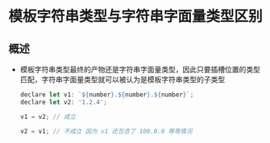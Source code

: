 # 模板字符串类型与字符串字面量类型区别

## 概述

+ 模板字符串类型最终的产物还是字符串字面量类型，因此只要插槽位置的类型匹配，字符串字面量类型就可以被认为是模板字符串类型的子类型

  ```js
  declare let v1: `${number}.${number}.${number}`;
  declare let v2: '1.2.4';

  v1 = v2; // 成立

  v2 = v1; // 不成立 因为 v1 还包含了 100.0.0 等等情况
  ```

